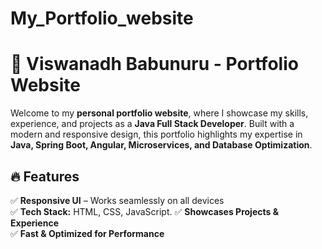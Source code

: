 # My_Portfolio_website

# 🚀 Viswanadh Babunuru - Portfolio Website  

Welcome to my **personal portfolio website**, where I showcase my skills, experience, and projects as a **Java Full Stack Developer**. Built with a modern and responsive design, this portfolio highlights my expertise in **Java, Spring Boot, Angular, Microservices, and Database Optimization**.  

## 🔥 Features  
✅ **Responsive UI** – Works seamlessly on all devices  
✅ **Tech Stack:** HTML, CSS, JavaScript. 
✅ **Showcases Projects & Experience**  
✅ **Fast & Optimized for Performance**  

